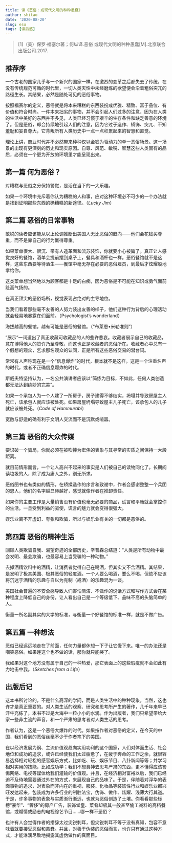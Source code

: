 ```yaml
---
title: 读《恶俗：或现代文明的种种愚蠢》
author: shitao
date: '2020-08-20'
slug: esu
tags: [读后感]
---
```


> [1]（美）保罗·福塞尔著；何纵译.恶俗 或现代文明的种种愚蠢\[M\].北京联合出版公司.2017.

## 推荐序

一个古老的国家几乎与一个新兴的国家一样，在激烈的变革之后都失去了传统，在没有传统规范可循的时代里，一切人类天性中未经磨炼的欲望便会沿着粗俗突兀的路径生长。其结果，必然是随处可见的恶俗事物。

按照福赛尔的定义，恶俗就是将本来糟糕的东西装扮成优雅、精致、富于品位、有价值和符合时尚。一件本来拙劣的事物，并不会引起人们过多的注意，因为在人类的生活中美好的东西并不多见，人类已经习惯于艰辛的生存条件和缺乏善意的环境了。但是恶俗，却会持续地引起人们的注意，因为它过于造作、矫饰、突兀、不知羞耻和妄自尊大，它背叛所有人类历史中一点一点积累起来的智慧和直觉。

理论上讲，商业时代并不必然带来种种仅以金钱为驱动力的单一恶俗场景。这一场景的出现有更深刻的历史和现实原因。自尊、风范、敏锐、智慧这些人类固有的品质，必须在一个更为开放的环境里才能呈现出来。

## 第一篇 何为恶俗？

对糟糕与恶俗之分保持警觉，是活在当下的一大乐趣。

如果一个环境中充斥着你认为糟糕的人和事，应对这种环境必不可少的一个办法就是找到证明那些东西的确糟糕的新途径。（*Lucky Jim*）

## 第二篇 恶俗的日常事物

敏锐的读者应该能从以上论调推断出美国人无比恶俗的趋向——他们会花钱买尊重，而不是靠自己的行为赢得尊重。

如果菜单很大、很沉、带有人造革面和流苏装饰，你就要小心被骗了。真正让人感觉良好的餐馆，酒单会提前摆到桌子上，餐具和酒杯也一样。恶俗餐馆就不是这样，这些东西要等待酒生——餐馆中毫无存在必要的恶俗雇员，到最后才炫耀般地拿给你。

这类菜单想当然地以为顾客都是十足的白痴，因为恶俗是不可能在知识或勇气面前趾高气扬的。

在真正顶尖的恶俗场所，视觉表现占绝对的主导地位。

当我们看着那些毫不友善的人努力装出友善的样子，他们这种行为背后的心理活动就会轻易地暴露在们面前。（Psychologist’s wonderland）

海拔越高的餐馆，越有可能是恶俗的餐馆。（“布莱恩•米勒准则”）

“展示”一词道出了真正收藏可收藏品的人的些许悲哀。收藏者展示自己的收藏品，意在博得他人的赞许乃至尊敬，而这也正是收藏者的恶俗所在。收藏者心中总有一个假想的观众，乞求那名观众的认同，正是所有这些恶俗交易的潜台词。

常常有人声称现在是一个“信息爆炸”的时代，根本就不是这样。这是一个注重名声的时代，或者不正确信息爆炸的时代。

斯威夫特坚持认为，一名公共演讲者应该以“简练为目标，不如此，任何人类创造都无法达到绝妙的完美”。

如果一个承包人为一个人建了一所房子，房子建得不够结实，坍塌并导致房屋主人死亡，该承包人就应该被处死。如果房屋坍塌导致屋主儿子死亡，该承包人的儿子就应该被处死。（*Code of Hammurabi*）

宽敞与舒适的确有利于文明人交流而不是沉默或喧嚣。

## 第三篇 恶俗的大众传媒

要识破一个骗局，你就必须在被吹捧为宏伟的表象与其寻常的实质之间保持一大段距离。

就目前情形而言，一个让人高兴不起来的事实是人们被自己的读物同化了。长期阅读垃圾的人，除了成为庸人之外，别无所求。

恶俗图书也有类似的情形，在矫揉造作的序言和致谢中，作者会感谢整整一个兵团的恩人，他们的名字越显赫越好，感觉就像作者在推卸责任。

如果你的主要工作是大量销售没有价值也毫无必要的商品，谎言和平庸就会掌控你的生活。一旦受到利益的驱使，谎言的魅力就会变得很强大。

娱乐业离不开虚幻、夸张和欺骗，所以与娱乐业有关的一切都是恶俗的。

## 第四篇 恶俗的精神生活

回顾人类欺骗自我、渴望奇迹的全部历史，辛普森总结道：“人类是所有动物中最会发明、最会欺骗，也最容易上当受骗的一种动物。”

去掉酒精饮料中的酒精，让消费者觉得自己在喝酒，但其实又不含酒精。其结果，是发明了极其美国、极其恶俗的轻度酒。一个人要么喝酒，要么不喝，但绝不应该将沉迷于酒精的乐趣与自以为克制（戒酒）的乐趣混为一谈。

美国社会普遍的不安全感导致人们害怕简洁、不做作的说话方式和写作方式会在某种程度上降低自己的身份，让人看出自己是一个等级低下、品味不高的头脑简单的人。

衡量一所名副其实的大学的标准，与衡量一个好餐馆的标准一样，就是不做广告。

## 第五篇 一种想法

恶俗已经远远地走在了前面，任何力量都休想一下子让它慢下来。唯一的办法还是嘲笑恶俗。如果连这个也不做的话，那你就只能哭了。

我如果对这个地方没有属于自己的一种热爱，那它表面上的这些瑕疵就不会如此有力地击中我。（*Sketches from a Life*）

## 出版后记

这本书所讨论的，不是什么高深的学问，而是人类生活中的种种现象，当然，这也许才是真正重要的。对人类生活的观察、研究和思考所产生的著作，几千年来早已汗牛充栋了，本书不过是大海中一粒小小的水滴。作为出版者，我们只希望带给大家一些非主流的声音，和一个严肃的思考者对人类生活的思考。

作者认为，这是一个恶俗大爆炸的时代。如果按作者对恶俗的定义，在今天的中国，我们看到的恶俗丝毫不少于作者笔下的美国。

在以经济发展为纲、主流价值观趋向实用功利的这个国家，人们对体面生活、社会地位和成功的追求，或许已经使我们太过疲惫了，在疲于奔命的工作之余，就很容易选择相对轻松的感官娱乐方式，比如吃、玩、娱乐节目、八卦新闻等等；并学习相对实用的技能，比如成功学；我们不想费神去思考严肃的东西，更不懂得应该警惕网络、电视等媒体给我们灌输的价值观。并且，在经济相对富裕以后，我们已经迫不及待地需要通过外在的方式，来展现自己的品味了。于是，伴随着对浮华的表面事物的追求，对表象而非内在的重视，服装、化妆品等装饰性行业和娱乐业都兴旺发达起来，包装成为许多行业的制胜法宝，伪饰、做作、炫耀、浅薄大行其道。于是，许多事物的表象与实质渐行渐远，也就为恶俗创造了土壤。你看看那些标榜“豪华”、“奢侈”的房产广告，装饰堂皇、菜肴却极其一般甚至偷工减料的高档餐馆，或煽情或励志的电视综艺节目……哪一样不恶俗？

也许有人会觉得作者的措辞太过尖锐刺耳，但尖锐刺耳不等于没有真知，包容不意味着就要接受恶俗和愚蠢。并且，对善于伪装的恶俗而言，也许只有通过这种方式，才能淋漓尽致地揭露其虚伪做作的真面目。
